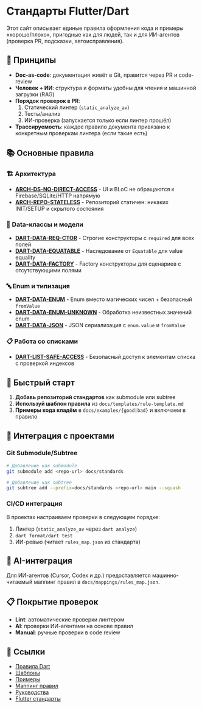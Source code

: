 # Стандарты Flutter/Dart

Этот сайт описывает единые правила оформления кода и примеры «хорошо/плохо», пригодные как для людей, так и для ИИ-агентов (проверка PR, подсказки, автоисправления).

## 🎯 Принципы

- **Doc-as-code**: документация живёт в Git, правится через PR и code-review
- **Человек + ИИ**: структура и форматы удобны для чтения и машинной загрузки (RAG)
- **Порядок проверок в PR**:
  1. Статический линтер (`static_analyze_av`)
  2. Тесты/анализ
  3. ИИ-проверка (запускается только если линтер прошёл)
- **Трассируемость**: каждое правило документа привязано к конкретным проверкам линтера (если такие есть)

## 📚 Основные правила

### 🏗️ Архитектура
- **[ARCH-DS-NO-DIRECT-ACCESS](rules/dart/ARCH-DS-NO-DIRECT-ACCESS.md)** - UI и BLoC не обращаются к Firebase/SQLite/HTTP напрямую
- **[ARCH-REPO-STATELESS](rules/dart/ARCH-REPO-STATELESS.md)** - Репозиторий статичен: никаких INIT/SETUP и скрытого состояния

### 🎨 Data-классы и модели
- **[DART-DATA-REQ-CTOR](rules/dart/DART-DATA-REQ-CTOR.md)** - Строгие конструкторы с `required` для всех полей
- **[DART-DATA-EQUATABLE](rules/dart/DART-DATA-EQUATABLE.md)** - Наследование от `Equatable` для value equality
- **[DART-DATA-FACTORY](rules/dart/DART-DATA-FACTORY.md)** - Factory конструкторы для сценариев с отсутствующими полями

### 🔤 Enum и типизация
- **[DART-DATA-ENUM](rules/dart/DART-DATA-ENUM.md)** - Enum вместо магических чисел + безопасный `fromValue`
- **[DART-DATA-ENUM-UNKNOWN](rules/dart/DART-DATA-ENUM-UNKNOWN.md)** - Обработка неизвестных значений enum
- **[DART-DATA-JSON](rules/dart/DART-DATA-JSON.md)** - JSON сериализация с `enum.value` и `fromValue`

### 📋 Работа со списками
- **[DART-LIST-SAFE-ACCESS](rules/dart/DART-LIST-SAFE-ACCESS.md)** - Безопасный доступ к элементам списка с проверкой индексов

## 🚀 Быстрый старт

1. **Добавь репозиторий стандартов** как submodule или subtree
2. **Используй шаблон правила** из `docs/templates/rule-template.md`
3. **Примеры кода кладём** в `docs/examples/{good|bad}` и включаем в правило

## 🔧 Интеграция с проектами

### Git Submodule/Subtree
```bash
# Добавление как submodule
git submodule add <repo-url> docs/standards

# Добавление как subtree
git subtree add --prefix=docs/standards <repo-url> main --squash
```

### CI/CD интеграция
В проектах настраиваем проверки в следующем порядке:
1. Линтер (`static_analyze_av` через `dart analyze`)
2. `dart format/dart test`
3. ИИ-ревью (читает `rules_map.json` из стандарта)

## 🤖 AI-интеграция

Для ИИ-агентов (Cursor, Codex и др.) предоставляется машинно-читаемый маппинг правил в `docs/mappings/rules_map.json`.

## 📋 Покрытие проверок

- **Lint**: автоматические проверки линтером
- **AI**: проверки ИИ-агентами на основе правил
- **Manual**: ручные проверки в code review

## 🔗 Ссылки

- [Правила Dart](rules/dart/)
- [Шаблоны](templates/)
- [Примеры](examples/)
- [Маппинг правил](mappings/)
- [Руководства](guides/)
- [Flutter стандарты](flutter/)
